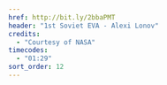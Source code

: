 ```yaml
---
href: http://bit.ly/2bbaPMT
header: "1st Soviet EVA - Alexi Lonov"
credits:
  - "Courtesy of NASA"
timecodes:
  - "01:29"
sort_order: 12
---
```


